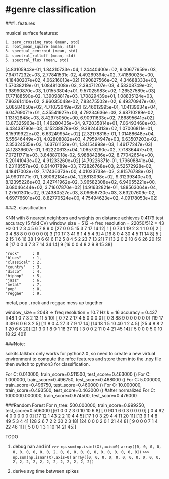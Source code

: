 #genre classification
==============================



###1. features

musical surface features:

    1. zero_crossing_rate (mean, std)
    2. root_mean_square (mean, std)
    3. spectual_centroid (mean, std)
    4. spectral_rolloff (mean, std)
    5. spectral_flux (mean, std)

[4.83105943e-01,   1.84310733e+04,   1.24440400e+02,   9.00677659e+03,   7.94717232e+03,   2.77841531e-02,   4.49269394e+02,   7.41860025e+00,   4.18480207e+02,   4.06216013e+02]
[7.90827566e-02,   4.34688333e+03,   1.57038219e+01,   1.08481008e+03,   2.39471207e+03,   4.53308749e-02,   1.98990870e+03,   1.01553804e+01,   9.57025983e+02,   1.26527589e+03]
[7.77188590e-02,   1.39098817e+03,   1.70829439e+01,   1.08835124e+03,   7.86361410e+02,   2.96035048e-02,   7.83475502e+02,   6.49370947e+00,   5.08584650e+02,   4.71072649e+02]
[2.46012995e-01,   1.04139634e+04,   6.04769071e+01,   4.35541927e+03,   4.79234636e+03,   3.68710289e-02,   1.13152848e+03,   8.42975050e+00,   6.90911633e+02,   7.86895641e+02]
[3.87325963e-01,   1.46280435e+04,   9.72035814e+01,   7.06493468e+03,   6.43438790e+03,   4.15238878e-02,   9.38244313e+02,   1.07006811e+01,   8.15919922e+02,   6.63249954e+02]
[2.32178816e-01,   1.01488648e+04,   5.55646449e+01,   4.02808082e+03,   4.79594947e+03,   6.63507203e-02,   2.35324535e+03,   1.63761152e+01,   1.34154998e+03,   1.46177247e+03]
[4.12836607e-01,   1.62220613e+04,   1.06573290e+02,   7.71836447e+03,   7.07211771e+03,   3.84887018e-02,   5.98884286e+02,   8.77042654e+00,   5.20141043e+02,   4.91233260e+02]
[4.79226371e-01,   1.79608841e+04,   1.23118557e+02,   8.91401789e+03,   7.72826768e+03,   2.52572928e-02,   4.18417003e+02,   7.17436373e+00,   4.01023738e+02,   3.81576788e+02]
[4.99011171e-01,   1.89062184e+04,   1.28813098e+02,   9.31239340e+03,   8.12395226e+03,   2.42741962e-02,   3.96582308e+02,   6.94055221e+00,   3.68046444e+02,   3.71607870e+02]
[4.91632821e-01,   1.88563064e+04,   1.27501301e+02,   9.24380527e+03,   8.09656730e+03,   3.63207609e-02,   4.69776601e+02,   8.82770524e+00,   4.75494623e+02,   4.09178053e+02]


###2. classification

KNN with 8 nearest neighbors and weights on distance achieves 0.4179 test accuracy (5 fold CV)
window_size = 512 => freq resolution = 22050/512 = 43 Hz
    0  1  2  3  4  5  6  7  8  9
0 [27  0  0  5 15  3  7 17 14 12]
1 [ 0 73  1 19  2  3  1  1  0  0]
2 [ 0  4 88  8  0  0  0  0  0  0]
3 [10 17  3 41  6  1  4  5  4  9]
4 [16  8  0  4 30  4  5 11 14  8]
5 [ 2 15  1  6 16 38  1  9  6  6]
6 [12  5  8  4  5  2 23  7 13 21]
7 [13  2  0  2 10  6  6 26 20 15]
8 [17  0  0  4  7  3  7 14 34 14]
9 [16  0  0  4  8  2  9  8 15 38]

    "rock"      : 0
    "blues"     : 1,
    "classical" : 2,
    "country"   : 3,
    "disco"     : 4,
    "hiphop"    : 5,
    "jazz"      : 6,
    "metal"     : 7,
    "pop"       : 8,
    "reggae"    : 9,


metal, pop , rock and reggae mess up together

window_size = 2048 => freq resolution = 10.7 Hz
k = 16
accuracy = 0.437
[[48  1  0  7  3  2 13 11  5 10]
 [ 0 72  2 17  4  5  0  0  0  0]
 [ 0  3 88  9  0  0  0  0  0  0]
 [19 17  3 39  6  0  6  3  2  5]
 [11  8  0  4 27  3  7  9 17 14]
 [14 18  1  5 10 40  1  2  4  5]
 [25  4  8  8  2  1 20  6  6 20]
 [21  3  0  1  8  0  1 18 37 11]
 [ 3  0  0  2 11  0  4 21 45 14]
 [ 5  0  0  0  5  0 10 18 22 40]]


###Note:

scikits.talkbox only works for python2.X, so need to create a new virtual environment to compute the mfcc features and store them into the .npy file then switch to python3 for classification.

For C: 0.010000, train_score=0.511500, test_score=0.463000
()
For C: 1.000000, train_score=0.496750, test_score=0.468000
()
For C: 5.000000, train_score=0.496750, test_score=0.460000
()
For C: 10.000000, train_score=0.493500, test_score=0.463000
()
#after normalized
For C: 1000000.000000, train_score=0.674500, test_score=0.476000

###Random Forest
For n_tree: 500.000000, train_score=0.999250, test_score=0.506000
[[61  0  0  2  3  0 10 10  6  8]
 [ 0 90  1  6  0  3  0  0  0  0]
 [ 0  4 92  4  0  0  0  0  0  0]
 [17 12  1 43  2  2 10  4  4  5]
 [17  1  0  3 29  4  4 11 20 11]
 [13  9  1  4  8 49  5  3  4  4]
 [28  2  6  7  2  2 30  2  3 18]
 [24  0  0  0  2  0  1 21 44  8]
 [ 9  0  0  0  7  1  4 22 46 11]
 [ 5  0  0  1  3  1 10 14 21 45]]


TODO
1. debug nan and inf
`>>> np.sum(np.isinf(X),axis=0)`
`array([0, 0, 0, 0, 0, 0, 0, 0, 0, 0, 2, 0, 0, 0, 0, 0, 0, 0, 0, 0, 0, 0, 0])`
`>>> np.sum(np.isnan(X),axis=0)`
`array([0, 0, 0, 0, 0, 0, 0, 0, 0, 0, 0, 2, 2, 2, 2, 2, 2, 2, 2, 2, 2, 2, 2])`

2. derive avg time between spikes
